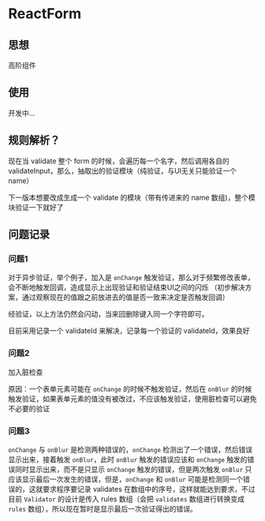# ReactForm

## 思想

高阶组件

## 使用

开发中...

## 规则解析？

现在当 validate 整个 form 的时候，会遍历每一个名字，然后调用各自的 validateInput，那么，抽取出的验证模块（纯验证，与UI无关只能验证一个 name）

下一版本想要改成生成一个 validate 的模块（带有传进来的 name 数组)，整个模块验证一下就好了

## 问题记录

### 问题1

对于异步验证，举个例子，加入是 `onChange` 触发验证，那么对于频繁修改表单，会不断地触发回调，造成显示上出现验证和验证结束UI之间的闪烁
（初步解决方案，通过观察现在的值跟之前放进去的值是否一致来决定是否触发回调）

经验证，以上方法仍然会闪动，当来回删除键入同一个字符即可。

目前采用记录一个 validateId 来解决，记录每一个验证的 validateId，效果良好

### 问题2
加入脏检查

原因：一个表单元素可能在 `onChange` 的时候不触发验证，然后在 `onBlur` 的时候触发验证，如果表单元素的值没有被改过，不应该触发验证，使用脏检查可以避免不必要的验证

### 问题3

`onChange` 与 `onBlur` 是检测两种错误的，`onChange` 检测出了一个错误，然后错误显示出来，接着触发 `onBlur`，此时 `onBlur` 触发的错误应该和 `onChange` 触发的错误同时显示出来，而不是只显示 `onChange` 触发的错误，但是两次触发 `onBlur` 只应该显示最后一次发生的错误，但是，`onChange` 和 `onBlur` 可能是检测同一个错误的，这就要求程序要记录 validates 在数组中的序号，这样就能达到要求，不过目前 `Validator` 的设计是传入 rules 数组（会把 `validates` 数组进行转换变成 `rules` 数组），所以现在暂时是显示最后一次验证得出的错误。